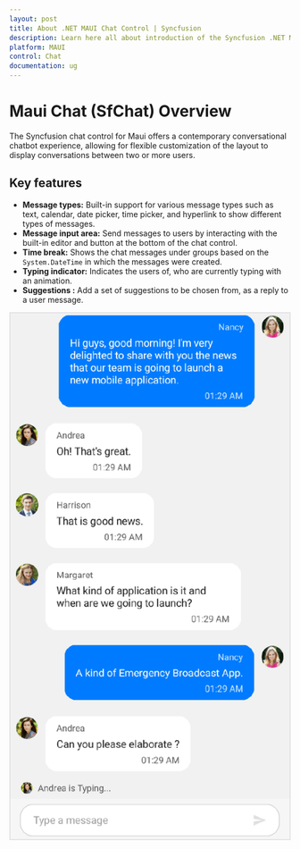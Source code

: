 ```yaml
---
layout: post
title: About .NET MAUI Chat Control | Syncfusion
description: Learn here all about introduction of the Syncfusion .NET MAUI Chat (SfChat) control, its elements and more.
platform: MAUI
control: Chat
documentation: ug
---
```


# Maui Chat (SfChat) Overview

The Syncfusion chat control for Maui offers a contemporary conversational chatbot experience, allowing for flexible customization of the layout to display conversations between two or more users.

## Key features

* **Message types:** Built-in support for various message types such as text, calendar, date picker, time picker, and hyperlink to show different types of messages.
* **Message input area:** Send messages to users by interacting with the built-in editor and button at the bottom of the chat control.
* **Time break:** Shows the chat messages under groups based on the `System.DateTime` in which the messages were created.
* **Typing indicator:** Indicates the users of, who are currently typing with an animation.
* **Suggestions :** Add a set of suggestions to be chosen from, as a reply to a user message.

![maui chat ui](images/maui-chat.png)